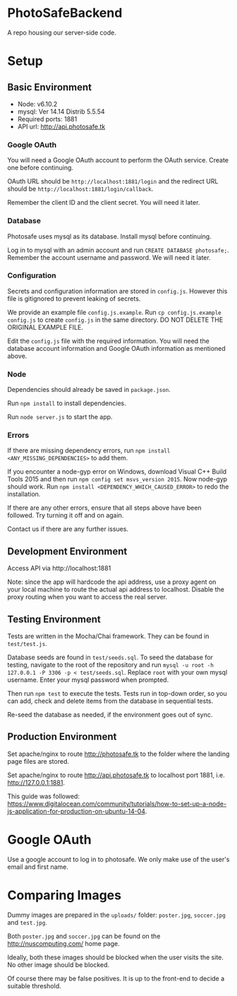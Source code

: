 # PhotoSafeBackend
A repo housing our server-side code.

# Setup
## Basic Environment

* Node: v6.10.2
* mysql: Ver 14.14 Distrib 5.5.54
* Required ports: 1881
* API url: http://api.photosafe.tk

### Google OAuth
You will need a Google OAuth account to perform the OAuth service. Create one before continuing.

OAuth URL should be `http://localhost:1881/login` and the redirect URL should be `http://localhost:1881/login/callback`.

Remember the client ID and the client secret. You will need it later.

### Database
Photosafe uses mysql as its database. Install mysql before continuing.

Log in to mysql with an admin account and run `CREATE DATABASE photosafe;`. Remember the account username and password. We will need it later.

### Configuration
Secrets and configuration information are stored in `config.js`. However this file is gitignored to prevent leaking of secrets.

We provide an example file `config.js.example`. Run `cp config.js.example config.js` to create `config.js` in the same directory. DO NOT DELETE THE ORIGINAL EXAMPLE FILE.

Edit the `config.js` file with the required information. You will need the database account information and Google OAuth information as mentioned above.

### Node
Dependencies should already be saved in `package.json`. 

Run `npm install` to install dependencies. 

Run `node server.js` to start the app.

### Errors
If there are missing dependency errors, run `npm install <ANY_MISSING_DEPENDENCIES>` to add them. 

If you encounter a node-gyp error on Windows, download Visual C++ Build Tools 2015 and then run `npm config set msvs_version 2015`. Now node-gyp should work. Run `npm install <DEPENDENCY_WHICH_CAUSED_ERROR>` to redo the installation.

If there are any other errors, ensure that all steps above have been followed. Try turning it off and on again. 

Contact us if there are any further issues.

## Development Environment
Access API via http://localhost:1881

Note: since the app will hardcode the api address, use a proxy agent on your local machine to route the actual api address to localhost. Disable the proxy routing when you want to access the real server.

## Testing Environment
Tests are written in the Mocha/Chai framework. They can be found in `test/test.js`.

Database seeds are found in `test/seeds.sql`. To seed the database for testing, navigate to the root of the repository and run `mysql -u root -h 127.0.0.1 -P 3306 -p < test/seeds.sql`. Replace `root` with your own mysql username. Enter your mysql password when prompted.

Then run `npm test` to execute the tests. Tests run in top-down order, so you can add, check and delete items from the database in sequential tests.

Re-seed the database as needed, if the environment goes out of sync.

## Production Environment
Set apache/nginx to route http://photosafe.tk to the folder where the landing page files are stored.

Set apache/nginx to route http://api.photosafe.tk to localhost port 1881, i.e. http://127.0.0.1:1881.

This guide was followed: https://www.digitalocean.com/community/tutorials/how-to-set-up-a-node-js-application-for-production-on-ubuntu-14-04.


# Google OAuth
Use a google account to log in to photosafe. We only make use of the user's email and first name.


# Comparing Images
Dummy images are prepared in the `uploads/` folder: `poster.jpg`, `soccer.jpg` and `test.jpg`.

Both `poster.jpg` and `soccer.jpg` can be found on the http://nuscomputing.com/ home page. 

Ideally, both these images should be blocked when the user visits the site. No other image should be blocked.

Of course there may be false positives. It is up to the front-end to decide a suitable threshold.
